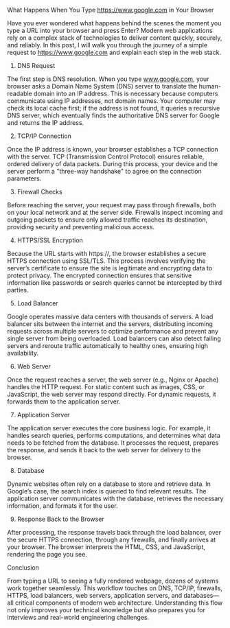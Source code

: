 What Happens When You Type https://www.google.com in Your Browser

Have you ever wondered what happens behind the scenes the moment you type a URL into your browser and press Enter? Modern web applications rely on a complex stack of technologies to deliver content quickly, securely, and reliably. In this post, I will walk you through the journey of a simple request to https://www.google.com and explain each step in the web stack.

1. DNS Request

The first step is DNS resolution. When you type www.google.com, your browser asks a Domain Name System (DNS) server to translate the human-readable domain into an IP address. This is necessary because computers communicate using IP addresses, not domain names. Your computer may check its local cache first; if the address is not found, it queries a recursive DNS server, which eventually finds the authoritative DNS server for Google and returns the IP address.

2. TCP/IP Connection

Once the IP address is known, your browser establishes a TCP connection with the server. TCP (Transmission Control Protocol) ensures reliable, ordered delivery of data packets. During this process, your device and the server perform a "three-way handshake" to agree on the connection parameters.

3. Firewall Checks

Before reaching the server, your request may pass through firewalls, both on your local network and at the server side. Firewalls inspect incoming and outgoing packets to ensure only allowed traffic reaches its destination, providing security and preventing malicious access.

4. HTTPS/SSL Encryption

Because the URL starts with https://, the browser establishes a secure HTTPS connection using SSL/TLS. This process involves verifying the server’s certificate to ensure the site is legitimate and encrypting data to protect privacy. The encrypted connection ensures that sensitive information like passwords or search queries cannot be intercepted by third parties.

5. Load Balancer

Google operates massive data centers with thousands of servers. A load balancer sits between the internet and the servers, distributing incoming requests across multiple servers to optimize performance and prevent any single server from being overloaded. Load balancers can also detect failing servers and reroute traffic automatically to healthy ones, ensuring high availability.

6. Web Server

Once the request reaches a server, the web server (e.g., Nginx or Apache) handles the HTTP request. For static content such as images, CSS, or JavaScript, the web server may respond directly. For dynamic requests, it forwards them to the application server.

7. Application Server

The application server executes the core business logic. For example, it handles search queries, performs computations, and determines what data needs to be fetched from the database. It processes the request, prepares the response, and sends it back to the web server for delivery to the browser.

8. Database

Dynamic websites often rely on a database to store and retrieve data. In Google’s case, the search index is queried to find relevant results. The application server communicates with the database, retrieves the necessary information, and formats it for the user.

9. Response Back to the Browser

After processing, the response travels back through the load balancer, over the secure HTTPS connection, through any firewalls, and finally arrives at your browser. The browser interprets the HTML, CSS, and JavaScript, rendering the page you see.

Conclusion

From typing a URL to seeing a fully rendered webpage, dozens of systems work together seamlessly. This workflow touches on DNS, TCP/IP, firewalls, HTTPS, load balancers, web servers, application servers, and databases—all critical components of modern web architecture. Understanding this flow not only improves your technical knowledge but also prepares you for interviews and real-world engineering challenges.